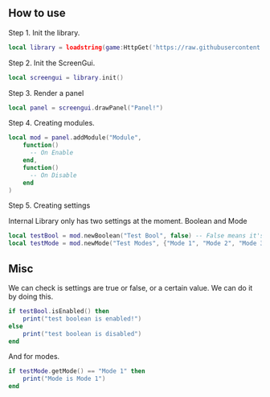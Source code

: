 ## How to use

Step 1. Init the library.
```lua
local library = loadstring(game:HttpGet('https://raw.githubusercontent.com/blinxduh/internallib/main/GuiLibrary.lua', true))()
```

Step 2. Init the ScreenGui.
```lua
local screengui = library.init()
```

Step 3. Render a panel
```lua
local panel = screengui.drawPanel("Panel!")
```

Step 4. Creating modules.
```lua
local mod = panel.addModule("Module",
    function()
      -- On Enable    
    end,
    function()
      -- On Disable
    end
)
```

Step 5. Creating settings

Internal Library only has two settings at the moment. Boolean and Mode

```lua
local testBool = mod.newBoolean("Test Bool", false) -- False means it's disabled when rendered / created
local testMode = mod.newMode("Test Modes", {"Mode 1", "Mode 2", "Mode 3", "Mode 4"})
```

## Misc

We can check is settings are true or false, or a certain value.
We can do it by doing this.

```lua
if testBool.isEnabled() then 
    print("test boolean is enabled!")
else
    print("test boolean is disabled")
end
```

And for modes.

```lua
if testMode.getMode() == "Mode 1" then 
    print("Mode is Mode 1")
end
```
